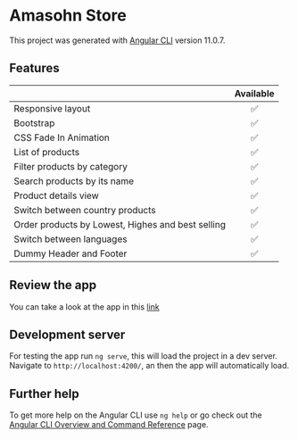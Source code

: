 # Amasohn Store

This project was generated with [Angular CLI](https://github.com/angular/angular-cli) version 11.0.7.

## Features

|                                                     | Available |
| ----------------------------------------------------|:---------:|
| Responsive layout                                   |    ✅    |
| Bootstrap                                           |    ✅    |
| CSS Fade In Animation                               |    ✅    |
| List of products                                    |    ✅    |
| Filter products by category                         |    ✅    |
| Search products by its name                         |    ✅    |
| Product details view                                |    ✅    |
| Switch between country products                     |    ✅    |
| Order products by Lowest, Highes and best selling   |    ✅    |
| Switch between languages                            |    ✅    |
| Dummy Header and Footer                             |    ✅    |

## Review the app
You can take a look at the app in this [link](https://amasohn-challenge.web.app/)

## Development server

For testing the app run `ng serve`, this will load the project in a dev server. Navigate to `http://localhost:4200/`, an then the app will automatically load.

## Further help

To get more help on the Angular CLI use `ng help` or go check out the [Angular CLI Overview and Command Reference](https://angular.io/cli) page.
